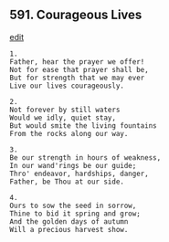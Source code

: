 
## 591.  Courageous Lives
[edit](https://docs.google.com/document/d/1b8NL_G5gnechih70D3mnZUogWPDOwgCC/edit?mode=html)



    1.
    Father, hear the prayer we offer!
    Not for ease that prayer shall be,
    But for strength that we may ever
    Live our lives courageously.

    2.
    Not forever by still waters
    Would we idly, quiet stay,
    But would smite the living fountains
    From the rocks along our way.

    3.
    Be our strength in hours of weakness,
    In our wand'rings be our guide;
    Thro' endeavor, hardships, danger,
    Father, be Thou at our side.

    4.
    Ours to sow the seed in sorrow,
    Thine to bid it spring and grow;
    And the golden days of autumn
    Will a precious harvest show.
